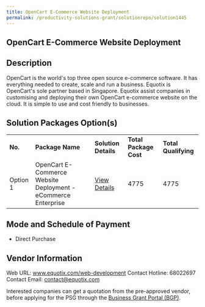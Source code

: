 ```yaml
---
title: OpenCart E-Commerce Website Deployment
permalink: /productivity-solutions-grant/solutionrepo/solution1445
---
```


## OpenCart E-Commerce Website Deployment

## Description

OpenCart is the world's top three open source e-commerce software. It has everything needed to create, scale and run a business. Equotix is OpenCart's sole partner based in Singapore. Equotix assist companies in customising and deploying their own OpenCart e-commerce website on the cloud. It is simple to use and cost friendly to businesses.

## Solution Packages Option(s)

<table>
<tr>
<td><b>No.</b></td>
<td><b>Package Name</b></td>
<td><b>Solution Details</b></td>
<td><b>Total Package Cost</b></td>
<td><b>Total Qualifying</b></td>
</tr>
<tr>
<td>Option 1</td>
<td>OpenCart E-Commerce Website Deployment - eCommerce Enterprise</td>
<td><a href='https://www.gobusiness.gov.sg/images/psg/Desensitised_Equotix_20200581_Annex_3_Part_1.pdf'>View Details</a></td>
<td>4775</td>
<td>4775</td>
</tr>
</table>

## Mode and Schedule of Payment

 - Direct Purchase

## Vendor Information

 Web URL: www.equotix.com/web-development 
Contact Hotline: 68022697 
Contact Email: contact@equotix.com 


Interested companies can get a quotation from the pre-approved vendor, before applying for the PSG through the <a href='https://www.businessgrants.gov.sg/'>Business Grant Portal (BGP)</a>.
<script src="/jquery/resize-tables.js"></script>
